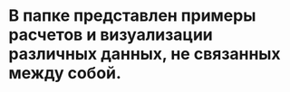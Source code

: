 #  В папке представлен примеры расчетов  и визуализации различных данных, не связанных между собой.
